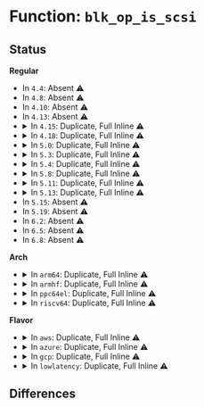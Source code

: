 # Function: <code>blk_op_is_scsi</code>

## Status
<b>Regular</b>
<ul>
<li>
In <code>4.4</code>: Absent ⚠️
</li>
<li>
In <code>4.8</code>: Absent ⚠️
</li>
<li>
In <code>4.10</code>: Absent ⚠️
</li>
<li>
In <code>4.13</code>: Absent ⚠️
</li>
<li>
<details>
<summary>In <code>4.15</code>: Duplicate, Full Inline ⚠️</summary>

**Collision:** Static Duplication

**Inline:** Full

**Transformation:** False

**Instances:**

```
In kernel/trace/blktrace.c (ffffffff81182d81)
Location: include/linux/blkdev.h:244
Inline: True
Inline callers:
  - kernel/trace/blktrace.c:blk_add_trace_rq
```
```
In block/elevator.c (0)
Location: include/linux/blkdev.h:244
Inline: True
```
```
In block/blk-core.c (0)
Location: include/linux/blkdev.h:244
Inline: True
```
```
In block/blk-exec.c (0)
Location: include/linux/blkdev.h:244
Inline: True
```
```
In block/blk-merge.c (ffffffff8145878d)
Location: include/linux/blkdev.h:244
Inline: True
Inline callers:
  - block/blk-merge.c:attempt_merge
```
```
In block/blk-mq.c (0)
Location: include/linux/blkdev.h:244
Inline: True
```
```
In block/blk-mq-sched.c (0)
Location: include/linux/blkdev.h:244
Inline: True
```
```
In block/bounce.c (0)
Location: include/linux/blkdev.h:244
Inline: True
```
```
In drivers/block/xen-blkfront.c (0)
Location: include/linux/blkdev.h:244
Inline: True
```
```
In drivers/scsi/scsi.c (0)
Location: include/linux/blkdev.h:244
Inline: True
```
```
In drivers/scsi/scsi_error.c (0)
Location: include/linux/blkdev.h:244
Inline: True
```
```
In drivers/scsi/scsi_lib.c (ffffffff816b459d)
Location: include/linux/blkdev.h:244
Inline: True
Inline callers:
  - drivers/scsi/scsi_lib.c:scsi_setup_cmnd
  - drivers/scsi/scsi_lib.c:scsi_init_command
  - drivers/scsi/scsi_lib.c:scsi_io_completion
  - drivers/scsi/scsi_lib.c:scsi_end_request
```
```
In drivers/ata/libata-scsi.c (0)
Location: include/linux/blkdev.h:244
Inline: True
```
</details>
</li>
<li>
<details>
<summary>In <code>4.18</code>: Duplicate, Full Inline ⚠️</summary>

**Collision:** Static Duplication

**Inline:** Full

**Transformation:** False

**Instances:**

```
In kernel/trace/blktrace.c (ffffffff81191ecf)
Location: include/linux/blkdev.h:275
Inline: True
Inline callers:
  - kernel/trace/blktrace.c:blk_add_trace_rq
```
```
In block/elevator.c (0)
Location: include/linux/blkdev.h:275
Inline: True
```
```
In block/blk-core.c (0)
Location: include/linux/blkdev.h:275
Inline: True
```
```
In block/blk-exec.c (0)
Location: include/linux/blkdev.h:275
Inline: True
```
```
In block/blk-merge.c (ffffffff8148baf2)
Location: include/linux/blkdev.h:275
Inline: True
```
```
In block/blk-mq.c (0)
Location: include/linux/blkdev.h:275
Inline: True
```
```
In block/blk-mq-sched.c (0)
Location: include/linux/blkdev.h:275
Inline: True
```
```
In block/bounce.c (0)
Location: include/linux/blkdev.h:275
Inline: True
```
```
In block/blk-zoned.c (0)
Location: include/linux/blkdev.h:275
Inline: True
```
```
In drivers/block/xen-blkfront.c (0)
Location: include/linux/blkdev.h:275
Inline: True
```
```
In drivers/scsi/scsi.c (0)
Location: include/linux/blkdev.h:275
Inline: True
```
```
In drivers/scsi/scsi_error.c (0)
Location: include/linux/blkdev.h:275
Inline: True
```
```
In drivers/scsi/scsi_lib.c (ffffffff816f06d3)
Location: include/linux/blkdev.h:275
Inline: True
Inline callers:
  - drivers/scsi/scsi_lib.c:scsi_setup_cmnd
  - drivers/scsi/scsi_lib.c:scsi_init_command
  - drivers/scsi/scsi_lib.c:scsi_io_completion
  - drivers/scsi/scsi_lib.c:scsi_end_request
```
```
In drivers/ata/libata-scsi.c (0)
Location: include/linux/blkdev.h:275
Inline: True
```
</details>
</li>
<li>
<details>
<summary>In <code>5.0</code>: Duplicate, Full Inline ⚠️</summary>

**Collision:** Static Duplication

**Inline:** Full

**Transformation:** False

**Instances:**

```
In kernel/trace/blktrace.c (ffffffff8119f6fe)
Location: include/linux/blkdev.h:244
Inline: True
Inline callers:
  - kernel/trace/blktrace.c:blk_add_trace_rq
```
```
In block/elevator.c (0)
Location: include/linux/blkdev.h:244
Inline: True
```
```
In block/blk-core.c (0)
Location: include/linux/blkdev.h:244
Inline: True
```
```
In block/blk-exec.c (0)
Location: include/linux/blkdev.h:244
Inline: True
```
```
In block/blk-merge.c (ffffffff814a579f)
Location: include/linux/blkdev.h:244
Inline: True
```
```
In block/blk-mq.c (0)
Location: include/linux/blkdev.h:244
Inline: True
```
```
In block/blk-mq-sched.c (0)
Location: include/linux/blkdev.h:244
Inline: True
```
```
In block/bounce.c (0)
Location: include/linux/blkdev.h:244
Inline: True
```
```
In block/mq-deadline.c (0)
Location: include/linux/blkdev.h:244
Inline: True
```
```
In block/blk-zoned.c (0)
Location: include/linux/blkdev.h:244
Inline: True
```
```
In drivers/block/xen-blkfront.c (0)
Location: include/linux/blkdev.h:244
Inline: True
```
```
In drivers/scsi/scsi.c (0)
Location: include/linux/blkdev.h:244
Inline: True
```
```
In drivers/scsi/scsi_error.c (0)
Location: include/linux/blkdev.h:244
Inline: True
```
```
In drivers/scsi/scsi_lib.c (ffffffff817152ba)
Location: include/linux/blkdev.h:244
Inline: True
Inline callers:
  - drivers/scsi/scsi_lib.c:scsi_queue_rq
  - drivers/scsi/scsi_lib.c:scsi_init_command
  - drivers/scsi/scsi_lib.c:scsi_end_request
```
```
In drivers/ata/libata-scsi.c (0)
Location: include/linux/blkdev.h:244
Inline: True
```
</details>
</li>
<li>
<details>
<summary>In <code>5.3</code>: Duplicate, Full Inline ⚠️</summary>

**Collision:** Static Duplication

**Inline:** Full

**Transformation:** False

**Instances:**

```
In kernel/trace/blktrace.c (ffffffff811ad44d)
Location: include/linux/blkdev.h:242
Inline: True
Inline callers:
  - kernel/trace/blktrace.c:blk_add_trace_rq
```
```
In block/elevator.c (0)
Location: include/linux/blkdev.h:242
Inline: True
```
```
In block/blk-core.c (0)
Location: include/linux/blkdev.h:242
Inline: True
```
```
In block/blk-exec.c (0)
Location: include/linux/blkdev.h:242
Inline: True
```
```
In block/blk-merge.c (ffffffff814d3824)
Location: include/linux/blkdev.h:242
Inline: True
```
```
In block/blk-mq.c (0)
Location: include/linux/blkdev.h:242
Inline: True
```
```
In block/blk-mq-sched.c (0)
Location: include/linux/blkdev.h:242
Inline: True
```
```
In block/bounce.c (0)
Location: include/linux/blkdev.h:242
Inline: True
```
```
In block/mq-deadline.c (0)
Location: include/linux/blkdev.h:242
Inline: True
```
```
In block/blk-zoned.c (0)
Location: include/linux/blkdev.h:242
Inline: True
```
```
In drivers/block/xen-blkfront.c (0)
Location: include/linux/blkdev.h:242
Inline: True
```
```
In drivers/scsi/scsi.c (0)
Location: include/linux/blkdev.h:242
Inline: True
```
```
In drivers/scsi/scsi_error.c (0)
Location: include/linux/blkdev.h:242
Inline: True
```
```
In drivers/scsi/scsi_lib.c (ffffffff81750a66)
Location: include/linux/blkdev.h:242
Inline: True
Inline callers:
  - drivers/scsi/scsi_lib.c:scsi_queue_rq
  - drivers/scsi/scsi_lib.c:scsi_init_command
  - drivers/scsi/scsi_lib.c:scsi_end_request
```
```
In drivers/ata/libata-scsi.c (0)
Location: include/linux/blkdev.h:242
Inline: True
```
</details>
</li>
<li>
<details>
<summary>In <code>5.4</code>: Duplicate, Full Inline ⚠️</summary>

**Collision:** Static Duplication

**Inline:** Full

**Transformation:** False

**Instances:**

```
In kernel/trace/blktrace.c (ffffffff811b8c9d)
Location: include/linux/blkdev.h:249
Inline: True
Inline callers:
  - kernel/trace/blktrace.c:blk_add_trace_rq
```
```
In block/elevator.c (0)
Location: include/linux/blkdev.h:249
Inline: True
```
```
In block/blk-core.c (ffffffff814e6771)
Location: include/linux/blkdev.h:249
Inline: True
Inline callers:
  - block/blk-core.c:blk_update_request
```
```
In block/blk-exec.c (0)
Location: include/linux/blkdev.h:249
Inline: True
```
```
In block/blk-merge.c (ffffffff814ecb54)
Location: include/linux/blkdev.h:249
Inline: True
```
```
In block/blk-mq.c (0)
Location: include/linux/blkdev.h:249
Inline: True
```
```
In block/blk-mq-sched.c (0)
Location: include/linux/blkdev.h:249
Inline: True
```
```
In block/bounce.c (0)
Location: include/linux/blkdev.h:249
Inline: True
```
```
In block/mq-deadline.c (0)
Location: include/linux/blkdev.h:249
Inline: True
```
```
In block/blk-zoned.c (0)
Location: include/linux/blkdev.h:249
Inline: True
```
```
In drivers/block/xen-blkfront.c (0)
Location: include/linux/blkdev.h:249
Inline: True
```
```
In drivers/scsi/scsi.c (0)
Location: include/linux/blkdev.h:249
Inline: True
```
```
In drivers/scsi/scsi_error.c (0)
Location: include/linux/blkdev.h:249
Inline: True
```
```
In drivers/scsi/scsi_lib.c (ffffffff81774ca1)
Location: include/linux/blkdev.h:249
Inline: True
Inline callers:
  - drivers/scsi/scsi_lib.c:scsi_queue_rq
  - drivers/scsi/scsi_lib.c:scsi_init_command
  - drivers/scsi/scsi_lib.c:scsi_end_request
```
```
In drivers/ata/libata-scsi.c (0)
Location: include/linux/blkdev.h:249
Inline: True
```
</details>
</li>
<li>
<details>
<summary>In <code>5.8</code>: Duplicate, Full Inline ⚠️</summary>

**Collision:** Static Duplication

**Inline:** Full

**Transformation:** False

**Instances:**

```
In kernel/trace/blktrace.c (ffffffff811d179d)
Location: include/linux/blkdev.h:251
Inline: True
Inline callers:
  - kernel/trace/blktrace.c:blk_add_trace_rq
```
```
In block/elevator.c (0)
Location: include/linux/blkdev.h:251
Inline: True
```
```
In block/blk-core.c (ffffffff81543ac0)
Location: include/linux/blkdev.h:251
Inline: True
Inline callers:
  - block/blk-core.c:blk_update_request
```
```
In block/blk-exec.c (0)
Location: include/linux/blkdev.h:251
Inline: True
```
```
In block/blk-merge.c (0)
Location: include/linux/blkdev.h:251
Inline: True
```
```
In block/blk-mq.c (0)
Location: include/linux/blkdev.h:251
Inline: True
```
```
In block/blk-mq-sched.c (0)
Location: include/linux/blkdev.h:251
Inline: True
```
```
In block/bounce.c (0)
Location: include/linux/blkdev.h:251
Inline: True
```
```
In block/mq-deadline.c (0)
Location: include/linux/blkdev.h:251
Inline: True
```
```
In block/blk-zoned.c (0)
Location: include/linux/blkdev.h:251
Inline: True
```
```
In drivers/block/xen-blkfront.c (0)
Location: include/linux/blkdev.h:251
Inline: True
```
```
In drivers/scsi/scsi.c (0)
Location: include/linux/blkdev.h:251
Inline: True
```
```
In drivers/scsi/scsi_error.c (0)
Location: include/linux/blkdev.h:251
Inline: True
```
```
In drivers/scsi/scsi_lib.c (ffffffff81837c1f)
Location: include/linux/blkdev.h:251
Inline: True
Inline callers:
  - drivers/scsi/scsi_lib.c:scsi_mq_prep_fn
  - drivers/scsi/scsi_lib.c:scsi_init_command
  - drivers/scsi/scsi_lib.c:scsi_end_request
```
```
In drivers/ata/libata-scsi.c (0)
Location: include/linux/blkdev.h:251
Inline: True
```
</details>
</li>
<li>
<details>
<summary>In <code>5.11</code>: Duplicate, Full Inline ⚠️</summary>

**Collision:** Static Duplication

**Inline:** Full

**Transformation:** False

**Instances:**

```
In kernel/trace/blktrace.c (ffffffff811ceba7)
Location: include/linux/blkdev.h:247
Inline: True
Inline callers:
  - kernel/trace/blktrace.c:blk_add_trace_rq
```
```
In block/elevator.c (0)
Location: include/linux/blkdev.h:247
Inline: True
```
```
In block/blk-core.c (ffffffff81560981)
Location: include/linux/blkdev.h:247
Inline: True
Inline callers:
  - block/blk-core.c:blk_update_request
```
```
In block/blk-exec.c (0)
Location: include/linux/blkdev.h:247
Inline: True
```
```
In block/blk-merge.c (0)
Location: include/linux/blkdev.h:247
Inline: True
```
```
In block/blk-mq.c (0)
Location: include/linux/blkdev.h:247
Inline: True
```
```
In block/blk-mq-sched.c (0)
Location: include/linux/blkdev.h:247
Inline: True
```
```
In block/bounce.c (0)
Location: include/linux/blkdev.h:247
Inline: True
```
```
In block/mq-deadline.c (0)
Location: include/linux/blkdev.h:247
Inline: True
```
```
In block/blk-zoned.c (0)
Location: include/linux/blkdev.h:247
Inline: True
```
```
In drivers/block/xen-blkfront.c (0)
Location: include/linux/blkdev.h:247
Inline: True
```
```
In drivers/scsi/scsi.c (0)
Location: include/linux/blkdev.h:247
Inline: True
```
```
In drivers/scsi/scsi_error.c (0)
Location: include/linux/blkdev.h:247
Inline: True
```
```
In drivers/scsi/scsi_lib.c (ffffffff818485e7)
Location: include/linux/blkdev.h:247
Inline: True
Inline callers:
  - drivers/scsi/scsi_lib.c:scsi_prepare_cmd
  - drivers/scsi/scsi_lib.c:scsi_init_command
  - drivers/scsi/scsi_lib.c:scsi_end_request
```
```
In drivers/ata/libata-scsi.c (0)
Location: include/linux/blkdev.h:247
Inline: True
```
</details>
</li>
<li>
<details>
<summary>In <code>5.13</code>: Duplicate, Full Inline ⚠️</summary>

**Collision:** Static Duplication

**Inline:** Full

**Transformation:** False

**Instances:**

```
In kernel/trace/blktrace.c (ffffffff811d019b)
Location: include/linux/blkdev.h:242
Inline: True
Inline callers:
  - kernel/trace/blktrace.c:blk_add_trace_rq
```
```
In block/elevator.c (0)
Location: include/linux/blkdev.h:242
Inline: True
```
```
In block/blk-core.c (ffffffff81569001)
Location: include/linux/blkdev.h:242
Inline: True
Inline callers:
  - block/blk-core.c:blk_update_request
```
```
In block/blk-exec.c (0)
Location: include/linux/blkdev.h:242
Inline: True
```
```
In block/blk-merge.c (0)
Location: include/linux/blkdev.h:242
Inline: True
```
```
In block/blk-mq.c (0)
Location: include/linux/blkdev.h:242
Inline: True
```
```
In block/blk-mq-sched.c (0)
Location: include/linux/blkdev.h:242
Inline: True
```
```
In block/mq-deadline.c (0)
Location: include/linux/blkdev.h:242
Inline: True
```
```
In block/blk-zoned.c (0)
Location: include/linux/blkdev.h:242
Inline: True
```
```
In drivers/block/xen-blkfront.c (0)
Location: include/linux/blkdev.h:242
Inline: True
```
```
In drivers/scsi/scsi.c (0)
Location: include/linux/blkdev.h:242
Inline: True
```
```
In drivers/scsi/scsi_error.c (0)
Location: include/linux/blkdev.h:242
Inline: True
```
```
In drivers/scsi/scsi_lib.c (ffffffff8182b915)
Location: include/linux/blkdev.h:242
Inline: True
Inline callers:
  - drivers/scsi/scsi_lib.c:scsi_prepare_cmd
  - drivers/scsi/scsi_lib.c:scsi_init_command
  - drivers/scsi/scsi_lib.c:scsi_end_request
```
```
In drivers/ata/libata-scsi.c (0)
Location: include/linux/blkdev.h:242
Inline: True
```
</details>
</li>
<li>
In <code>5.15</code>: Absent ⚠️
</li>
<li>
In <code>5.19</code>: Absent ⚠️
</li>
<li>
In <code>6.2</code>: Absent ⚠️
</li>
<li>
In <code>6.5</code>: Absent ⚠️
</li>
<li>
In <code>6.8</code>: Absent ⚠️
</li>
</ul>
<b>Arch</b>
<ul>
<li>
<details>
<summary>In <code>arm64</code>: Duplicate, Full Inline ⚠️</summary>

**Collision:** Static Duplication

**Inline:** Full

**Transformation:** False

**Instances:**

```
In kernel/trace/blktrace.c (ffff80001023743c)
Location: include/linux/blkdev.h:249
Inline: True
Inline callers:
  - kernel/trace/blktrace.c:blk_add_trace_rq
```
```
In block/elevator.c (0)
Location: include/linux/blkdev.h:249
Inline: True
```
```
In block/blk-core.c (ffff8000105e3ef0)
Location: include/linux/blkdev.h:249
Inline: True
Inline callers:
  - block/blk-core.c:blk_update_request
```
```
In block/blk-exec.c (0)
Location: include/linux/blkdev.h:249
Inline: True
```
```
In block/blk-merge.c (0)
Location: include/linux/blkdev.h:249
Inline: True
```
```
In block/blk-mq.c (0)
Location: include/linux/blkdev.h:249
Inline: True
```
```
In block/blk-mq-sched.c (0)
Location: include/linux/blkdev.h:249
Inline: True
```
```
In block/mq-deadline.c (0)
Location: include/linux/blkdev.h:249
Inline: True
```
```
In block/blk-zoned.c (0)
Location: include/linux/blkdev.h:249
Inline: True
```
```
In drivers/block/xen-blkfront.c (0)
Location: include/linux/blkdev.h:249
Inline: True
```
```
In drivers/scsi/scsi.c (0)
Location: include/linux/blkdev.h:249
Inline: True
```
```
In drivers/scsi/scsi_error.c (0)
Location: include/linux/blkdev.h:249
Inline: True
```
```
In drivers/scsi/scsi_lib.c (ffff800010979054)
Location: include/linux/blkdev.h:249
Inline: True
Inline callers:
  - drivers/scsi/scsi_lib.c:scsi_queue_rq
  - drivers/scsi/scsi_lib.c:scsi_init_command
  - drivers/scsi/scsi_lib.c:scsi_end_request
```
```
In drivers/ata/libata-scsi.c (0)
Location: include/linux/blkdev.h:249
Inline: True
```
</details>
</li>
<li>
<details>
<summary>In <code>armhf</code>: Duplicate, Full Inline ⚠️</summary>

**Collision:** Static Duplication

**Inline:** Full

**Transformation:** False

**Instances:**

```
In kernel/trace/blktrace.c (c0472d60)
Location: include/linux/blkdev.h:249
Inline: True
Inline callers:
  - kernel/trace/blktrace.c:blk_add_trace_rq
```
```
In block/elevator.c (0)
Location: include/linux/blkdev.h:249
Inline: True
```
```
In block/blk-core.c (c07911a0)
Location: include/linux/blkdev.h:249
Inline: True
Inline callers:
  - block/blk-core.c:blk_update_request
```
```
In block/blk-exec.c (0)
Location: include/linux/blkdev.h:249
Inline: True
```
```
In block/blk-merge.c (0)
Location: include/linux/blkdev.h:249
Inline: True
```
```
In block/blk-mq.c (0)
Location: include/linux/blkdev.h:249
Inline: True
```
```
In block/blk-mq-sched.c (0)
Location: include/linux/blkdev.h:249
Inline: True
```
```
In block/bounce.c (0)
Location: include/linux/blkdev.h:249
Inline: True
```
```
In block/mq-deadline.c (0)
Location: include/linux/blkdev.h:249
Inline: True
```
```
In block/blk-zoned.c (0)
Location: include/linux/blkdev.h:249
Inline: True
```
```
In drivers/scsi/scsi.c (0)
Location: include/linux/blkdev.h:249
Inline: True
```
```
In drivers/scsi/scsi_error.c (0)
Location: include/linux/blkdev.h:249
Inline: True
```
```
In drivers/scsi/scsi_lib.c (c0a4cd24)
Location: include/linux/blkdev.h:249
Inline: True
Inline callers:
  - drivers/scsi/scsi_lib.c:scsi_queue_rq
  - drivers/scsi/scsi_lib.c:scsi_init_command
  - drivers/scsi/scsi_lib.c:scsi_end_request
```
```
In drivers/ata/libata-scsi.c (0)
Location: include/linux/blkdev.h:249
Inline: True
```
</details>
</li>
<li>
<details>
<summary>In <code>ppc64el</code>: Duplicate, Full Inline ⚠️</summary>

**Collision:** Static Duplication

**Inline:** Full

**Transformation:** False

**Instances:**

```
In kernel/trace/blktrace.c (c0000000002c30c4)
Location: include/linux/blkdev.h:249
Inline: True
Inline callers:
  - kernel/trace/blktrace.c:blk_add_trace_rq
```
```
In block/elevator.c (0)
Location: include/linux/blkdev.h:249
Inline: True
```
```
In block/blk-core.c (c000000000777b94)
Location: include/linux/blkdev.h:249
Inline: True
Inline callers:
  - block/blk-core.c:blk_update_request
```
```
In block/blk-exec.c (0)
Location: include/linux/blkdev.h:249
Inline: True
```
```
In block/blk-merge.c (0)
Location: include/linux/blkdev.h:249
Inline: True
```
```
In block/blk-mq.c (0)
Location: include/linux/blkdev.h:249
Inline: True
```
```
In block/blk-mq-sched.c (0)
Location: include/linux/blkdev.h:249
Inline: True
```
```
In block/mq-deadline.c (0)
Location: include/linux/blkdev.h:249
Inline: True
```
```
In block/blk-zoned.c (0)
Location: include/linux/blkdev.h:249
Inline: True
```
```
In drivers/scsi/scsi.c (0)
Location: include/linux/blkdev.h:249
Inline: True
```
```
In drivers/scsi/scsi_error.c (0)
Location: include/linux/blkdev.h:249
Inline: True
```
```
In drivers/scsi/scsi_lib.c (c000000000a334e8)
Location: include/linux/blkdev.h:249
Inline: True
Inline callers:
  - drivers/scsi/scsi_lib.c:scsi_queue_rq
  - drivers/scsi/scsi_lib.c:scsi_init_command
  - drivers/scsi/scsi_lib.c:scsi_end_request
```
```
In drivers/ata/libata-scsi.c (0)
Location: include/linux/blkdev.h:249
Inline: True
```
</details>
</li>
<li>
<details>
<summary>In <code>riscv64</code>: Duplicate, Full Inline ⚠️</summary>

**Collision:** Static Duplication

**Inline:** Full

**Transformation:** False

**Instances:**

```
In kernel/trace/blktrace.c (ffffffe00018e26e)
Location: include/linux/blkdev.h:249
Inline: True
Inline callers:
  - kernel/trace/blktrace.c:blk_add_trace_rq
```
```
In block/elevator.c (0)
Location: include/linux/blkdev.h:249
Inline: True
```
```
In block/blk-core.c (ffffffe000425866)
Location: include/linux/blkdev.h:249
Inline: True
Inline callers:
  - block/blk-core.c:blk_update_request
```
```
In block/blk-exec.c (0)
Location: include/linux/blkdev.h:249
Inline: True
```
```
In block/blk-merge.c (0)
Location: include/linux/blkdev.h:249
Inline: True
```
```
In block/blk-mq.c (0)
Location: include/linux/blkdev.h:249
Inline: True
```
```
In block/blk-mq-sched.c (0)
Location: include/linux/blkdev.h:249
Inline: True
```
```
In block/mq-deadline.c (0)
Location: include/linux/blkdev.h:249
Inline: True
```
```
In block/blk-zoned.c (0)
Location: include/linux/blkdev.h:249
Inline: True
```
```
In drivers/scsi/scsi.c (0)
Location: include/linux/blkdev.h:249
Inline: True
```
```
In drivers/scsi/scsi_error.c (0)
Location: include/linux/blkdev.h:249
Inline: True
```
```
In drivers/scsi/scsi_lib.c (ffffffe0005e05c2)
Location: include/linux/blkdev.h:249
Inline: True
Inline callers:
  - drivers/scsi/scsi_lib.c:scsi_queue_rq
  - drivers/scsi/scsi_lib.c:scsi_init_command
  - drivers/scsi/scsi_lib.c:scsi_end_request
```
```
In drivers/ata/libata-scsi.c (0)
Location: include/linux/blkdev.h:249
Inline: True
```
</details>
</li>
</ul>
<b>Flavor</b>
<ul>
<li>
<details>
<summary>In <code>aws</code>: Duplicate, Full Inline ⚠️</summary>

**Collision:** Static Duplication

**Inline:** Full

**Transformation:** False

**Instances:**

```
In kernel/trace/blktrace.c (ffffffff811b12bd)
Location: include/linux/blkdev.h:249
Inline: True
Inline callers:
  - kernel/trace/blktrace.c:blk_add_trace_rq
```
```
In block/elevator.c (0)
Location: include/linux/blkdev.h:249
Inline: True
```
```
In block/blk-core.c (ffffffff814ded51)
Location: include/linux/blkdev.h:249
Inline: True
Inline callers:
  - block/blk-core.c:blk_update_request
```
```
In block/blk-exec.c (0)
Location: include/linux/blkdev.h:249
Inline: True
```
```
In block/blk-merge.c (ffffffff814e5134)
Location: include/linux/blkdev.h:249
Inline: True
```
```
In block/blk-mq.c (0)
Location: include/linux/blkdev.h:249
Inline: True
```
```
In block/blk-mq-sched.c (0)
Location: include/linux/blkdev.h:249
Inline: True
```
```
In block/bounce.c (0)
Location: include/linux/blkdev.h:249
Inline: True
```
```
In block/mq-deadline.c (0)
Location: include/linux/blkdev.h:249
Inline: True
```
```
In block/blk-zoned.c (0)
Location: include/linux/blkdev.h:249
Inline: True
```
```
In drivers/block/xen-blkfront.c (0)
Location: include/linux/blkdev.h:249
Inline: True
```
```
In drivers/scsi/scsi.c (0)
Location: include/linux/blkdev.h:249
Inline: True
```
```
In drivers/scsi/scsi_error.c (0)
Location: include/linux/blkdev.h:249
Inline: True
```
```
In drivers/scsi/scsi_lib.c (ffffffff81729391)
Location: include/linux/blkdev.h:249
Inline: True
Inline callers:
  - drivers/scsi/scsi_lib.c:scsi_queue_rq
  - drivers/scsi/scsi_lib.c:scsi_init_command
  - drivers/scsi/scsi_lib.c:scsi_end_request
```
```
In drivers/ata/libata-scsi.c (0)
Location: include/linux/blkdev.h:249
Inline: True
```
</details>
</li>
<li>
<details>
<summary>In <code>azure</code>: Duplicate, Full Inline ⚠️</summary>

**Collision:** Static Duplication

**Inline:** Full

**Transformation:** False

**Instances:**

```
In kernel/trace/blktrace.c (ffffffff811a425d)
Location: include/linux/blkdev.h:249
Inline: True
Inline callers:
  - kernel/trace/blktrace.c:blk_add_trace_rq
```
```
In block/elevator.c (0)
Location: include/linux/blkdev.h:249
Inline: True
```
```
In block/blk-core.c (ffffffff814cf6f1)
Location: include/linux/blkdev.h:249
Inline: True
Inline callers:
  - block/blk-core.c:blk_update_request
```
```
In block/blk-exec.c (0)
Location: include/linux/blkdev.h:249
Inline: True
```
```
In block/blk-merge.c (0)
Location: include/linux/blkdev.h:249
Inline: True
```
```
In block/blk-mq.c (0)
Location: include/linux/blkdev.h:249
Inline: True
```
```
In block/blk-mq-sched.c (0)
Location: include/linux/blkdev.h:249
Inline: True
```
```
In block/bounce.c (0)
Location: include/linux/blkdev.h:249
Inline: True
```
```
In block/mq-deadline.c (0)
Location: include/linux/blkdev.h:249
Inline: True
```
```
In block/blk-zoned.c (0)
Location: include/linux/blkdev.h:249
Inline: True
```
```
In drivers/scsi/scsi.c (0)
Location: include/linux/blkdev.h:249
Inline: True
```
```
In drivers/scsi/scsi_error.c (0)
Location: include/linux/blkdev.h:249
Inline: True
```
```
In drivers/scsi/scsi_lib.c (ffffffff817027bb)
Location: include/linux/blkdev.h:249
Inline: True
Inline callers:
  - drivers/scsi/scsi_lib.c:scsi_queue_rq
  - drivers/scsi/scsi_lib.c:scsi_init_command
  - drivers/scsi/scsi_lib.c:scsi_end_request
```
```
In drivers/ata/libata-scsi.c (0)
Location: include/linux/blkdev.h:249
Inline: True
```
</details>
</li>
<li>
<details>
<summary>In <code>gcp</code>: Duplicate, Full Inline ⚠️</summary>

**Collision:** Static Duplication

**Inline:** Full

**Transformation:** False

**Instances:**

```
In kernel/trace/blktrace.c (ffffffff811af08d)
Location: include/linux/blkdev.h:249
Inline: True
Inline callers:
  - kernel/trace/blktrace.c:blk_add_trace_rq
```
```
In block/elevator.c (0)
Location: include/linux/blkdev.h:249
Inline: True
```
```
In block/blk-core.c (ffffffff814dade1)
Location: include/linux/blkdev.h:249
Inline: True
Inline callers:
  - block/blk-core.c:blk_update_request
```
```
In block/blk-exec.c (0)
Location: include/linux/blkdev.h:249
Inline: True
```
```
In block/blk-merge.c (ffffffff814e11c4)
Location: include/linux/blkdev.h:249
Inline: True
```
```
In block/blk-mq.c (0)
Location: include/linux/blkdev.h:249
Inline: True
```
```
In block/blk-mq-sched.c (0)
Location: include/linux/blkdev.h:249
Inline: True
```
```
In block/bounce.c (0)
Location: include/linux/blkdev.h:249
Inline: True
```
```
In block/mq-deadline.c (0)
Location: include/linux/blkdev.h:249
Inline: True
```
```
In block/blk-zoned.c (0)
Location: include/linux/blkdev.h:249
Inline: True
```
```
In drivers/block/xen-blkfront.c (0)
Location: include/linux/blkdev.h:249
Inline: True
```
```
In drivers/scsi/scsi.c (0)
Location: include/linux/blkdev.h:249
Inline: True
```
```
In drivers/scsi/scsi_error.c (0)
Location: include/linux/blkdev.h:249
Inline: True
```
```
In drivers/scsi/scsi_lib.c (ffffffff81768161)
Location: include/linux/blkdev.h:249
Inline: True
Inline callers:
  - drivers/scsi/scsi_lib.c:scsi_queue_rq
  - drivers/scsi/scsi_lib.c:scsi_init_command
  - drivers/scsi/scsi_lib.c:scsi_end_request
```
```
In drivers/ata/libata-scsi.c (0)
Location: include/linux/blkdev.h:249
Inline: True
```
</details>
</li>
<li>
<details>
<summary>In <code>lowlatency</code>: Duplicate, Full Inline ⚠️</summary>

**Collision:** Static Duplication

**Inline:** Full

**Transformation:** False

**Instances:**

```
In kernel/trace/blktrace.c (ffffffff811bcfdf)
Location: include/linux/blkdev.h:249
Inline: True
Inline callers:
  - kernel/trace/blktrace.c:blk_add_trace_rq
```
```
In block/elevator.c (0)
Location: include/linux/blkdev.h:249
Inline: True
```
```
In block/blk-core.c (ffffffff814f3b71)
Location: include/linux/blkdev.h:249
Inline: True
Inline callers:
  - block/blk-core.c:blk_update_request
```
```
In block/blk-exec.c (0)
Location: include/linux/blkdev.h:249
Inline: True
```
```
In block/blk-merge.c (ffffffff814fa044)
Location: include/linux/blkdev.h:249
Inline: True
```
```
In block/blk-mq.c (0)
Location: include/linux/blkdev.h:249
Inline: True
```
```
In block/blk-mq-sched.c (0)
Location: include/linux/blkdev.h:249
Inline: True
```
```
In block/bounce.c (0)
Location: include/linux/blkdev.h:249
Inline: True
```
```
In block/mq-deadline.c (0)
Location: include/linux/blkdev.h:249
Inline: True
```
```
In block/blk-zoned.c (0)
Location: include/linux/blkdev.h:249
Inline: True
```
```
In drivers/block/xen-blkfront.c (0)
Location: include/linux/blkdev.h:249
Inline: True
```
```
In drivers/scsi/scsi.c (0)
Location: include/linux/blkdev.h:249
Inline: True
```
```
In drivers/scsi/scsi_error.c (0)
Location: include/linux/blkdev.h:249
Inline: True
```
```
In drivers/scsi/scsi_lib.c (ffffffff817838a1)
Location: include/linux/blkdev.h:249
Inline: True
Inline callers:
  - drivers/scsi/scsi_lib.c:scsi_queue_rq
  - drivers/scsi/scsi_lib.c:scsi_init_command
  - drivers/scsi/scsi_lib.c:scsi_end_request
```
```
In drivers/ata/libata-scsi.c (0)
Location: include/linux/blkdev.h:249
Inline: True
```
</details>
</li>
</ul>

## Differences
